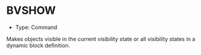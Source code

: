 # BVSHOW

- Type: Command

Makes objects visible in the current visibility state or all visibility states in a dynamic block definition.
